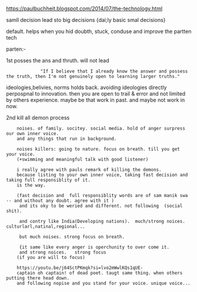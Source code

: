 https://paulbuchheit.blogspot.com/2014/07/the-technology.html

samll decision lead sto big decisions {dai;ly basic smal decisions}

default. helps when you hid doubth, stuck, conduse and improve the partten tech

parten:-

1st posses the ans and thruth. will not lead 
                 
                 "If I believe that I already know the answer and possess the truth, then I'm not genuinely open to learning larger truths."

ideologies,belivies, norms holds back. avoiding ideologies directly perpospnal to innovation. 
then you are open to trail & error and not limited by  others experience. 
maybe be that work in past. and maybe not work in now.




2nd kill all demon process

        noises. of family. socitey. social media. hold of anger surpress our own inner voice.
        and any things that run in background.
        
        noises killers: going to nature. focus on breath. till you get your voice. 
        (+swimming and meaningful talk with good listener)
        
        i really agree with pauls remark of killing the demons.
        because listing to your own inner voice, taking fast decision and taking full responsiblity of it.
        is the way.
        
        (fast decision and  full responsiblity words are of sam manik swa -- and without any doubt. agree with it )
         and its oky to be weried and different. not following  (social shit).

         and contry like India(Developing nations).  much/strong noices. culturlarl,natinal,regional...
         
         but much noises. strong focus on breath.
         
         {it same like every anger is operchunity to over come it.
         and strong noices.   strong focus
        (if you are will to focus)
         
        https://youtu.be/j64SctPKmqk?si=lvo2mWwlKQs1qUE-
        captain oh captain! of dead poet. taugt same thing. when others putting there head down. 
        and following nopise and you stand for your voice. unique voice...
        
        








